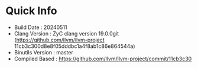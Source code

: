 # Quick Info
* Build Date : 20240511
* Clang Version : ZyC clang version 19.0.0git (https://github.com/llvm/llvm-project 11cb3c300d8e8f05dddbc1a4f8ab1c86e864544a)
* Binutils Version : master
* Compiled Based : https://github.com/llvm/llvm-project/commit/11cb3c30

